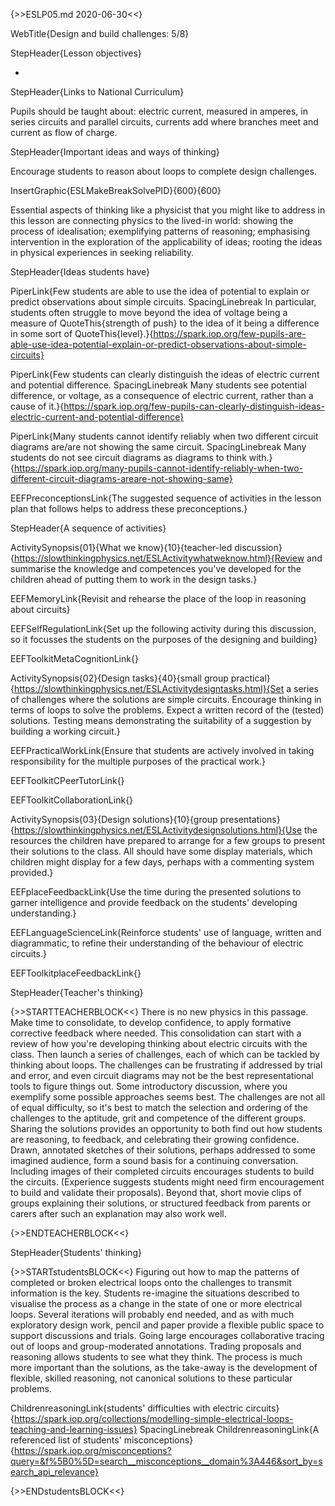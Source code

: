 {>>ESLP05.md 2020-06-30<<}

WebTitle{Design and build challenges: 5/8}

StepHeader{Lesson objectives}

- 

StepHeader{Links to National Curriculum}

Pupils should be taught about: electric current, measured in amperes, in series circuits and parallel circuits, currents add where branches meet and current as flow of charge.

StepHeader{Important ideas and ways of thinking}

Encourage students to reason about loops to complete design challenges.

InsertGraphic{ESLMakeBreakSolvePID}{600}{600}

Essential aspects of thinking like a physicist that you might like to address in this lesson are connecting physics to the lived-in world: showing the process of idealisation; exemplifying patterns of reasoning; emphasising intervention in the exploration of the applicability of ideas; rooting the ideas in physical experiences in seeking reliability.

StepHeader{Ideas students have}

PiperLink{Few students are able to use the idea of potential to explain or predict observations about simple circuits. SpacingLinebreak  In particular, students often struggle to move beyond the idea of voltage being a measure of QuoteThis{strength of push} to the idea of it being a difference in some sort of QuoteThis{level}.}{https://spark.iop.org/few-pupils-are-able-use-idea-potential-explain-or-predict-observations-about-simple-circuits}

PiperLink{Few students can clearly distinguish the ideas of electric current and potential difference. SpacingLinebreak  Many students see potential difference, or voltage, as a consequence of electric current, rather than a cause of it.}{https://spark.iop.org/few-pupils-can-clearly-distinguish-ideas-electric-current-and-potential-difference}

PiperLink{Many students cannot identify reliably when two different circuit diagrams are/are not showing the same circuit. SpacingLinebreak Many students do not see circuit diagrams as diagrams to think with.}{https://spark.iop.org/many-pupils-cannot-identify-reliably-when-two-different-circuit-diagrams-areare-not-showing-same}

EEFPreconceptionsLink{The suggested sequence of activities in the lesson plan that follows helps to address these preconceptions.}

StepHeader{A sequence of activities}

ActivitySynopsis{01}{What we know}{10}{teacher-led discussion}{https://slowthinkingphysics.net/ESLActivitywhatweknow.html}{Review and summarise the knowledge and competences you've developed for the children ahead of putting them to work in the design tasks.}

EEFMemoryLink{Revisit and rehearse the place of the loop in reasoning about circuits}

EEFSelfRegulationLink{Set up the following activity during this discussion, so it focusses the students on the purposes of the designing and building}

EEFToolkitMetaCognitionLink{}

ActivitySynopsis{02}{Design tasks}{40}{small group practical}{https://slowthinkingphysics.net/ESLActivitydesigntasks.html}{Set a series of challenges where the solutions are simple circuits. Encourage thinking in terms of loops to solve the problems. Expect a  written record of the (tested) solutions. Testing means demonstrating the suitability of a suggestion by building a working circuit.}

EEFPracticalWorkLink{Ensure that students are actively involved in taking responsibility for the multiple purposes of the practical work.}

EEFToolkitCPeerTutorLink{}

EEFToolkitCollaborationLink{}

ActivitySynopsis{03}{Design solutions}{10}{group presentations}{https://slowthinkingphysics.net/ESLActivitydesignsolutions.html}{Use the resources the children have prepared to arrange for a few groups to present their solutions to the class. All should have some display materials, which children might display for a few days, perhaps with a commenting system provided.}

EEFplaceFeedbackLink{Use the time during the presented solutions to garner intelligence and provide feedback on the students' developing understanding.}

EEFLanguageScienceLink{Reinforce students' use of language, written and diagrammatic, to refine their understanding of the behaviour of electric circuits.}


EEFToolkitplaceFeedbackLink{}

StepHeader{Teacher's thinking}

{>>STARTTEACHERBLOCK<<}
There is no new physics in this passage. Make time to consolidate, to develop confidence, to apply formative corrective feedback where needed. This consolidation can start with a review of how you're developing thinking about electric circuits with the class.
Then launch a series of challenges, each of which can be tackled by thinking about loops. The challenges can be frustrating if addressed by trial and error, and even circuit diagrams may not be the best representational tools to figure things out. Some introductory discussion, where you exemplify some possible approaches seems best.
The challenges are not all of equal difficulty, so it's best to match the selection and ordering of the challenges to the aptitude, grit and competence of the different groups.
Sharing the solutions provides an opportunity to both find out how students are reasoning, to feedback, and celebrating their growing confidence. Drawn, annotated sketches of their solutions, perhaps addressed to some imagined audience, form a sound basis for a continuing conversation. Including images of their completed circuits encourages students to build the circuits. (Experience suggests students might need firm encouragement to build and validate their proposals). 
Beyond that, short movie clips of groups explaining their solutions, or structured feedback from parents or carers after such an explanation may also work well.



{>>ENDTEACHERBLOCK<<}

StepHeader{Students' thinking}

{>>STARTstudentsBLOCK<<}
Figuring out how to map the patterns of completed or broken electrical loops onto the challenges to transmit information is the key. Students re-imagine the situations described to visualise the process as a change in the state of one or more electrical loops. Several iterations will probably end needed, and as with much exploratory design work, pencil and paper provide a flexible public space to support discussions and trials. Going large encourages collaborative tracing out of loops and group-moderated annotations. Trading proposals and reasoning allows students to see what they think.
The process is much more important than the solutions, as the take-away is the development of flexible, skilled reasoning, not canonical solutions to these particular problems.

ChildrenreasoningLink{students' difficulties with electric circuits}{https://spark.iop.org/collections/modelling-simple-electrical-loops-teaching-and-learning-issues}
 SpacingLinebreak 
ChildrenreasoningLink{A referenced list of students' misconceptions}{https://spark.iop.org/misconceptions?query=&f%5B0%5D=search__misconceptions__domain%3A446&sort_by=search_api_relevance}

{>>ENDstudentsBLOCK<<}



